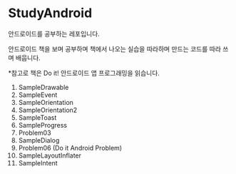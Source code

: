 # StudyAndroid
안드로이드를 공부하는 레포입니다.

안드로이드 책을 보며 공부하며 책에서 나오는 실습을 따라하며
만드는 코드를 따라 쓰며 배웁니다.

*참고로 책은 Do it! 안드로이드 앱 프로그래밍을 읽습니다.

1. SampleDrawable
2. SampleEvent
3. SampleOrientation
4. SampleOrientation2
5. SampleToast
6. SampleProgress
7. Problem03
8. SampleDialog
9. Problem06 (Do it Android Problem)
10. SampleLayoutInflater
11. SampleIntent
